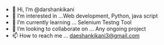 - 👋 Hi, I’m @darshankikani
- 👀 I’m interested in ...Web development, Python, java script 
- 🌱 I’m currently learning ... Selenium Testng Tool
- 💞️ I’m looking to collaborate on ... Any ongoing project 
- 📫 How to reach me ... daeshankikani3@gmail.com

<!---
darshankikani/darshankikani is a ✨ special ✨ repository because its `README.md` (this file) appears on your GitHub profile.
You can click the Preview link to take a look at your changes.
--->
